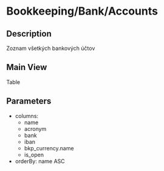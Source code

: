 # Bookkeeping/Bank/Accounts

## Description

Zoznam všetkých bankových účtov

## Main View

Table
## Parameters

* columns:
  * name
  * acronym
  * bank
  * iban
  * bkp_currency.name
  * is_open
* orderBy: name ASC

